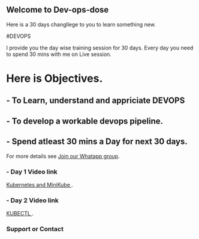 ## Welcome to Dev-ops-dose

Here is a 30 days changllege to you to learn something new. 

#DEVOPS

I provide you the day wise training session for 30 days. 
Every day you need to spend 30 mins with me on Live session. 

# Here is Objectives.

## - To Learn, understand and appriciate DEVOPS 
## - To develop a workable devops pipeline.
## - Spend atleast 30 mins a Day for next 30 days. 





For more details see [Join our Whatapp group](https://chat.whatsapp.com/EYtBtyICAYwCVAngWKqUgi).

### - Day 1 Video link

[Kubernetes and MiniKube ](https://youtu.be/d-7S7n8pcUQ).


### - Day 2 Video link

[KUBECTL ](https://youtu.be/_hrITUq_aMA).



### Support or Contact

